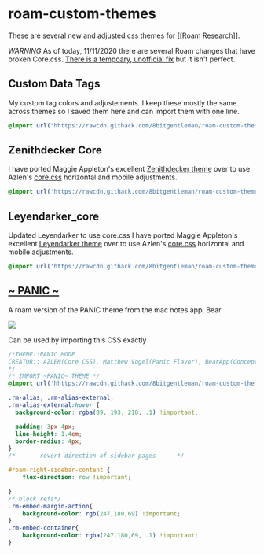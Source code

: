 # roam-custom-themes
These are several new and adjusted css themes for [[Roam Research]]. 

*WARNING*
As of today, 11/11/2020 there are several Roam changes that have broken Core.css. [There is a tempoary, unofficial fix](https://twitter.com/ViktorTabori/status/1324811596326199303?s=19) but it isn't perfect.

## Custom Data Tags
My custom tag colors and adjustements. I keep these mostly the same across themes so I saved them here and can import them with one line.

```css
@import url("hhttps://rawcdn.githack.com/8bitgentleman/roam-custom-theme/8bf977b596b4c5516139f6ae8da8a8ddb4f1db92/Custom data tags.css");
```

## Zenithdecker Core
I have ported Maggie Appleton's excellent [Zenithdecker theme](https://github.com/theianjones/roam-research-themes/blob/master/zenithdecker.css) over to use Azlen's [core.css](https://azlen.github.io/roam-themes/core.css) horizontal and mobile adjustments. 

```css
@import url('https://rawcdn.githack.com/8bitgentleman/roam-custom-theme/8bf977b596b4c5516139f6ae8da8a8ddb4f1db92/zenithdecker_core.css');
```


## Leyendarker_core
Updated Leyendarker to use core.css
I have ported Maggie Appleton's excellent [Leyendarker theme](https://github.com/theianjones/roam-research-themes/blob/master/leyendarker.css) over to use Azlen's [core.css](https://azlen.github.io/roam-themes/core.css) horizontal and mobile adjustments. 
```css
@import url('https://rawcdn.githack.com/8bitgentleman/roam-custom-theme/8bf977b596b4c5516139f6ae8da8a8ddb4f1db92/layendarker_core.css');
```



## [~ PANIC ~](https://github.com/8bitgentleman/roam-custom-theme/blob/master/~PANIC~.css)
A roam version of the PANIC theme from the mac notes app, Bear

![](https://dcblog.dev/assets/images/blog/tools/bearapp/bearapp.png)

Can be used by importing this CSS exactly
```css
/*THEME::PANIC MODE
CREATOR:: AZLEN(Core CSS), Matthew Vogel(Panic Flavor), BearApp(Concept)
*/
/* IMPORT ~PANIC~ THEME */
@import url('hhttps://rawcdn.githack.com/8bitgentleman/roam-custom-theme/8bf977b596b4c5516139f6ae8da8a8ddb4f1db92/~PANIC~.css');

.rm-alias, .rm-alias-external,
.rm-alias-external:hover {
  background-color: rgba(89, 193, 218, .1) !important;

  padding: 3px 4px;
  line-height: 1.4em;
  border-radius: 4px;
}
/* ----- revert direction of sidebar pages -----*/

#roam-right-sidebar-content {
    flex-direction: row !important;

}
/* block refs*/
.rm-embed-margin-action{
	background-color: rgb(247,180,69) !important;
} 
.rm-embed-container{
  	background-color: rgba(247,180,69, .1) !important;
}
```
